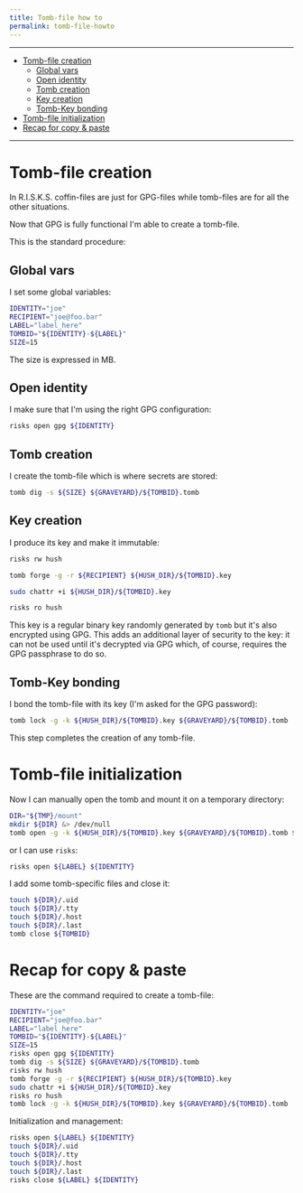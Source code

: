 ```yaml
---
title: Tomb-file how to
permalink: tomb-file-howto
---
```


---

- [Tomb-file creation](#tomb-file-creation)
    - [Global vars](#global-vars)
    - [Open identity](#open-identity)
    - [Tomb creation](#tomb-creation)
    - [Key creation](#key-creation)
    - [Tomb-Key bonding](#tomb-key-bonding)
- [Tomb-file initialization](#tomb-file-initialization)
- [Recap for copy & paste](#recap-for-copy--paste)

---

# Tomb-file creation

In R.I.S.K.S. coffin-files are just for GPG-files while tomb-files are for all the other situations.

Now that GPG is fully functional I'm able to create a tomb-file.

This is the standard procedure:

## Global vars

I set some global variables:

``` bash
IDENTITY="joe"
RECIPIENT="joe@foo.bar"
LABEL="label_here"
TOMBID="${IDENTITY}-${LABEL}"
SIZE=15
```
The size is expressed in MB.

## Open identity

I make sure that I'm using the right GPG configuration:

``` bash
risks open gpg ${IDENTITY}
```

## Tomb creation

I create the tomb-file which is where secrets are stored:

``` bash
tomb dig -s ${SIZE} ${GRAVEYARD}/${TOMBID}.tomb
```

## Key creation

I produce its key and make it immutable:

``` bash
risks rw hush

tomb forge -g -r ${RECIPIENT} ${HUSH_DIR}/${TOMBID}.key

sudo chattr +i ${HUSH_DIR}/${TOMBID}.key

risks ro hush
```

This key is a regular binary key randomly generated by `tomb` but it's also encrypted using GPG. This adds an additional layer of security to the key: it can not be used until it's decrypted via GPG which, of course, requires the GPG passphrase to do so.

## Tomb-Key bonding

I bond the tomb-file with its key (I'm asked for the GPG password):

``` bash
tomb lock -g -k ${HUSH_DIR}/${TOMBID}.key ${GRAVEYARD}/${TOMBID}.tomb
```

This step completes the creation of any tomb-file.

# Tomb-file initialization

Now I can manually open the tomb and mount it on a temporary directory:

``` bash
DIR="${TMP}/mount"
mkdir ${DIR} &> /dev/null
tomb open -g -k ${HUSH_DIR}/${TOMBID}.key ${GRAVEYARD}/${TOMBID}.tomb ${DIR}
```

or I can use `risks`:

``` bash
risks open ${LABEL} ${IDENTITY}
```

I add some tomb-specific files and close it:

``` bash
touch ${DIR}/.uid
touch ${DIR}/.tty
touch ${DIR}/.host
touch ${DIR}/.last
tomb close ${TOMBID}
```

# Recap for copy & paste

These are the command required to create a tomb-file:

``` bash
IDENTITY="joe"
RECIPIENT="joe@foo.bar"
LABEL="label_here"
TOMBID="${IDENTITY}-${LABEL}"
SIZE=15
risks open gpg ${IDENTITY}
tomb dig -s ${SIZE} ${GRAVEYARD}/${TOMBID}.tomb
risks rw hush
tomb forge -g -r ${RECIPIENT} ${HUSH_DIR}/${TOMBID}.key
sudo chattr +i ${HUSH_DIR}/${TOMBID}.key
risks ro hush
tomb lock -g -k ${HUSH_DIR}/${TOMBID}.key ${GRAVEYARD}/${TOMBID}.tomb
```

Initialization and management:

``` bash
risks open ${LABEL} ${IDENTITY}
touch ${DIR}/.uid
touch ${DIR}/.tty
touch ${DIR}/.host
touch ${DIR}/.last
risks close ${LABEL} ${IDENTITY}
```